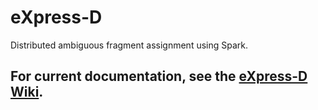 # eXpress-D

Distributed ambiguous fragment assignment using Spark.


## For current documentation, see the [eXpress-D Wiki](https://github.com/adarob/express-d/wiki).

